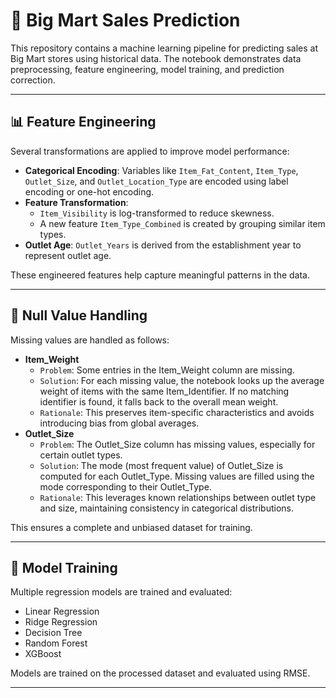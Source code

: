 # 🛒 Big Mart Sales Prediction

This repository contains a machine learning pipeline for predicting sales at Big Mart stores using historical data. The notebook demonstrates data preprocessing, feature engineering, model training, and prediction correction.

---

## 📊 Feature Engineering

Several transformations are applied to improve model performance:

- **Categorical Encoding**: Variables like `Item_Fat_Content`, `Item_Type`, `Outlet_Size`, and `Outlet_Location_Type` are encoded using label encoding or one-hot encoding.
- **Feature Transformation**:
  - `Item_Visibility` is log-transformed to reduce skewness.
  - A new feature `Item_Type_Combined` is created by grouping similar item types.
- **Outlet Age**: `Outlet_Years` is derived from the establishment year to represent outlet age.

These engineered features help capture meaningful patterns in the data.

---

## 🧹 Null Value Handling

Missing values are handled as follows:

- **Item_Weight**
  - `Problem`: Some entries in the Item_Weight column are missing.
  - `Solution`:
    For each missing value, the notebook looks up the average weight of items with the same Item_Identifier.
    If no matching identifier is found, it falls back to the overall mean weight.
  - `Rationale`: This preserves item-specific characteristics and avoids introducing bias from global averages.
- **Outlet_Size**
  - `Problem`: The Outlet_Size column has missing values, especially for certain outlet types.
  - `Solution`:
    The mode (most frequent value) of Outlet_Size is computed for each Outlet_Type.
    Missing values are filled using the mode corresponding to their Outlet_Type.
  - `Rationale`: This leverages known relationships between outlet type and size, maintaining consistency in categorical distributions.

This ensures a complete and unbiased dataset for training.

---

## 🤖 Model Training

Multiple regression models are trained and evaluated:

- Linear Regression
- Ridge Regression
- Decision Tree
- Random Forest
- XGBoost

Models are trained on the processed dataset and evaluated using RMSE.

---
